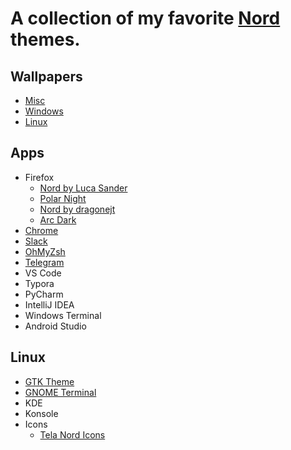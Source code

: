 # A collection of my favorite [Nord](https://www.nordtheme.com/) themes.

## Wallpapers
  - [Misc](/wallpaper/misc)
  - [Windows](/wallpaper/windows)
  - [Linux](/wallpaper/linux)

## Apps
- Firefox
  - [Nord by Luca Sander](https://addons.mozilla.org/en-US/firefox/addon/nord123/?utm_content=addons-manager-reviews-link&utm_medium=firefox-browser&utm_source=firefox-browser)
  - [Polar Night](https://addons.mozilla.org/en-US/firefox/addon/nord-polar-night-theme/?utm_source=addons.mozilla.org&utm_medium=referral&utm_content=search)
  - [Nord by dragonejt](https://addons.mozilla.org/en-US/firefox/addon/nord-firefox/?utm_source=addons.mozilla.org&utm_medium=referral&utm_content=search)
  - [Arc Dark](https://addons.mozilla.org/en-US/firefox/addon/arc-dark-theme-we/?utm_source=addons.mozilla.org&utm_medium=referral&utm_content=search)
- [Chrome](https://chrome.google.com/webstore/detail/google-chrome-nord-theme/honjmojpikfebagfakclmgbcchedenbo?hl=en)
- [Slack](https://www.nordtheme.com/docs/ports/slack/installation)
- [OhMyZsh](https://github.com/fxbrit/nord-extended)
- [Telegram](https://t.me/addtheme/GFxDRljkIFkj2cCB)
- VS Code
- Typora
- PyCharm
- IntelliJ IDEA
- Windows Terminal
- Android Studio
  
## Linux
- [GTK Theme](https://www.gnome-look.org/p/1267246/)
- [GNOME Terminal](https://github.com/nordtheme/gnome-terminal)
- KDE
- Konsole
- Icons
  - [Tela Nord Icons](https://www.gnome-look.org/p/1279924/)
